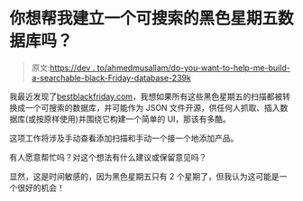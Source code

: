 # 你想帮我建立一个可搜索的黑色星期五数据库吗？

> 原文:[https://dev . to/ahmedmusallam/do-you-want-to-help-me-build-a-searchable-black-Friday-database-239k](https://dev.to/ahmedmusallam/do-you-want-to-help-me-build-a-searchable-black-friday-database-239k)

我最近发现了[bestblackfriday.com](https://bestblackfriday.com)，我想如果所有这些黑色星期五的扫描都被转换成一个可搜索的数据库，并可能作为 JSON 文件开源，供任何人抓取、插入数据库(或按原样使用)并围绕它构建一个简单的 UI，那该有多酷。

这项工作将涉及手动查看添加扫描和手动一个接一个地添加产品。

有人愿意帮忙吗？对这个想法有什么建议或保留意见吗？

显然，这是时间敏感的，因为黑色星期五只有 2 个星期了，但我认为这可能是一个很好的机会！